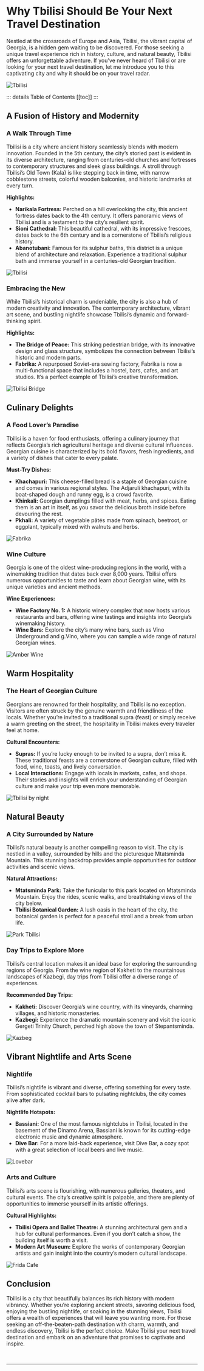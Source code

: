 # Why Tbilisi Should Be Your Next Travel Destination

Nestled at the crossroads of Europe and Asia, Tbilisi, the vibrant capital of Georgia, is a hidden gem waiting to be discovered. For those seeking a unique travel experience rich in history, culture, and natural beauty, Tbilisi offers an unforgettable adventure. If you’ve never heard of Tbilisi or are looking for your next travel destination, let me introduce you to this captivating city and why it should be on your travel radar.

![Tbilisi](../../../assets/tbilisi-nighttime-overview.jpg)

::: details Table of Contents
[[toc]]
:::
## A Fusion of History and Modernity

### A Walk Through Time

Tbilisi is a city where ancient history seamlessly blends with modern innovation. Founded in the 5th century, the city’s storied past is evident in its diverse architecture, ranging from centuries-old churches and fortresses to contemporary structures and sleek glass buildings. A stroll through Tbilisi’s Old Town (Kala) is like stepping back in time, with narrow cobblestone streets, colorful wooden balconies, and historic landmarks at every turn.

**Highlights:**
- **Narikala Fortress:** Perched on a hill overlooking the city, this ancient fortress dates back to the 4th century. It offers panoramic views of Tbilisi and is a testament to the city’s resilient spirit.
- **Sioni Cathedral:** This beautiful cathedral, with its impressive frescoes, dates back to the 6th century and is a cornerstone of Tbilisi’s religious history.
- **Abanotubani:** Famous for its sulphur baths, this district is a unique blend of architecture and relaxation. Experience a traditional sulphur bath and immerse yourself in a centuries-old Georgian tradition.

![Tbilisi](../../../assets/tbilisi-historical-building.jpg)

### Embracing the New

While Tbilisi’s historical charm is undeniable, the city is also a hub of modern creativity and innovation. The contemporary architecture, vibrant art scene, and bustling nightlife showcase Tbilisi’s dynamic and forward-thinking spirit.

**Highlights:**
- **The Bridge of Peace:** This striking pedestrian bridge, with its innovative design and glass structure, symbolizes the connection between Tbilisi’s historic and modern parts.
- **Fabrika:** A repurposed Soviet-era sewing factory, Fabrika is now a multi-functional space that includes a hostel, bars, cafes, and art studios. It’s a perfect example of Tbilisi’s creative transformation.

![Tbilisi Bridge](../../../assets/tbilisi-bridge-cropped.jpg)

## Culinary Delights

### A Food Lover’s Paradise

Tbilisi is a haven for food enthusiasts, offering a culinary journey that reflects Georgia’s rich agricultural heritage and diverse cultural influences. Georgian cuisine is characterized by its bold flavors, fresh ingredients, and a variety of dishes that cater to every palate.

**Must-Try Dishes:**
- **Khachapuri:** This cheese-filled bread is a staple of Georgian cuisine and comes in various regional styles. The Adjaruli khachapuri, with its boat-shaped dough and runny egg, is a crowd favorite.
- **Khinkali:** Georgian dumplings filled with meat, herbs, and spices. Eating them is an art in itself, as you savor the delicious broth inside before devouring the rest.
- **Pkhali:** A variety of vegetable pâtés made from spinach, beetroot, or eggplant, typically mixed with walnuts and herbs.

![Fabrika](../../../assets/fabrika-tbilisi-people.jpg)

### Wine Culture

Georgia is one of the oldest wine-producing regions in the world, with a winemaking tradition that dates back over 8,000 years. Tbilisi offers numerous opportunities to taste and learn about Georgian wine, with its unique varieties and ancient methods.

**Wine Experiences:**
- **Wine Factory No. 1:** A historic winery complex that now hosts various restaurants and bars, offering wine tastings and insights into Georgia’s winemaking history.
- **Wine Bars:** Explore the city’s many wine bars, such as Vino Underground and g.Vino, where you can sample a wide range of natural Georgian wines.

![Amber Wine](../../../assets/amber-wine-georgia.jpg)

## Warm Hospitality

### The Heart of Georgian Culture

Georgians are renowned for their hospitality, and Tbilisi is no exception. Visitors are often struck by the genuine warmth and friendliness of the locals. Whether you’re invited to a traditional supra (feast) or simply receive a warm greeting on the street, the hospitality in Tbilisi makes every traveler feel at home.

**Cultural Encounters:**
- **Supras:** If you’re lucky enough to be invited to a supra, don’t miss it. These traditional feasts are a cornerstone of Georgian culture, filled with food, wine, toasts, and lively conversation.
- **Local Interactions:** Engage with locals in markets, cafes, and shops. Their stories and insights will enrich your understanding of Georgian culture and make your trip even more memorable.

![Tbilisi by night](../../../assets/affordable-tbilisi-night-out.jpg)

## Natural Beauty

### A City Surrounded by Nature

Tbilisi’s natural beauty is another compelling reason to visit. The city is nestled in a valley, surrounded by hills and the picturesque Mtatsminda Mountain. This stunning backdrop provides ample opportunities for outdoor activities and scenic views.

**Natural Attractions:**
- **Mtatsminda Park:** Take the funicular to this park located on Mtatsminda Mountain. Enjoy the rides, scenic walks, and breathtaking views of the city below.
- **Tbilisi Botanical Garden:** A lush oasis in the heart of the city, the botanical garden is perfect for a peaceful stroll and a break from urban life.

![Park Tbilisi](../../../assets/park-tbilisi.jpg)

### Day Trips to Explore More

Tbilisi’s central location makes it an ideal base for exploring the surrounding regions of Georgia. From the wine region of Kakheti to the mountainous landscapes of Kazbegi, day trips from Tbilisi offer a diverse range of experiences.

**Recommended Day Trips:**
- **Kakheti:** Discover Georgia’s wine country, with its vineyards, charming villages, and historic monasteries.
- **Kazbegi:** Experience the dramatic mountain scenery and visit the iconic Gergeti Trinity Church, perched high above the town of Stepantsminda.

![Kazbeg](../../../assets/kazbegi-gergeti-georgia.jpg)

## Vibrant Nightlife and Arts Scene

### Nightlife

Tbilisi’s nightlife is vibrant and diverse, offering something for every taste. From sophisticated cocktail bars to pulsating nightclubs, the city comes alive after dark.

**Nightlife Hotspots:**
- **Bassiani:** One of the most famous nightclubs in Tbilisi, located in the basement of the Dinamo Arena, Bassiani is known for its cutting-edge electronic music and dynamic atmosphere.
- **Dive Bar:** For a more laid-back experience, visit Dive Bar, a cozy spot with a great selection of local beers and live music.

![Lovebar](../../../assets/lovebar-tbilisi.jpg)

### Arts and Culture

Tbilisi’s arts scene is flourishing, with numerous galleries, theaters, and cultural events. The city’s creative spirit is palpable, and there are plenty of opportunities to immerse yourself in its artistic offerings.

**Cultural Highlights:**
- **Tbilisi Opera and Ballet Theatre:** A stunning architectural gem and a hub for cultural performances. Even if you don’t catch a show, the building itself is worth a visit.
- **Modern Art Museum:** Explore the works of contemporary Georgian artists and gain insight into the country’s modern cultural landscape.

![Frida Cafe](../../../assets/frida-cafe-tbilisi.jpg)

## Conclusion

Tbilisi is a city that beautifully balances its rich history with modern vibrancy. Whether you’re exploring ancient streets, savoring delicious food, enjoying the bustling nightlife, or soaking in the stunning views, Tbilisi offers a wealth of experiences that will leave you wanting more. For those seeking an off-the-beaten-path destination with charm, warmth, and endless discovery, Tbilisi is the perfect choice. Make Tbilisi your next travel destination and embark on an adventure that promises to captivate and inspire.

&nbsp;

-----
&nbsp;

<!--@include: @/services-block.md-->